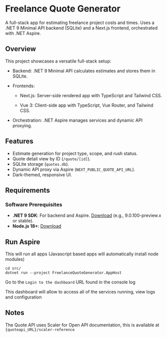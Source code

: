 # Freelance Quote Generator

A full-stack app for estimating freelance project costs and times. Uses a .NET 9 Minimal API backend (SQLite) and a Next.js frontend, orchestrated with .NET Aspire.


## Overview
This project showcases a versatile full-stack setup:

- Backend: .NET 9 Minimal API calculates estimates and stores them in SQLite.
- Frontends:
    - Next.js: Server-side rendered app with TypeScript and Tailwind CSS.

    - Vue 3: Client-side app with TypeScript, Vue Router, and Tailwind CSS.

- Orchestration: .NET Aspire manages services and dynamic API proxying.



## Features

- Estimate generation for project type, scope, and rush status.
- Quote detail view by ID (`/quote/[id]`).
- SQLite storage (`quotes.db`).
- Dynamic API proxy via Aspire (`NEXT_PUBLIC_QUOTE_API_URL`).
- Dark-themed, responsive UI.

## Requirements

### Software Prerequisites
- **.NET 9 SDK**: For backend and Aspire. [Download](https://dotnet.microsoft.com/download/dotnet/9.0) (e.g., 9.0.100-preview.x or stable).
- **Node.js 18+**: [Download](https://nodejs.org/)

## Run Aspire

This will run all apps (Javascript based apps will automatically install node modules)

```
cd src/
dotnet run --project FreelanceQuoteGenerator.AppHost

```

Go to the `Login to the dashboard` URL found in the console log

This dashboard will allow to access all of the services running, view logs and configuration


## Notes

The Quote API uses Scaler for Open API documentation, this is available at `{quoteapi_URL}/scaler-reference`



